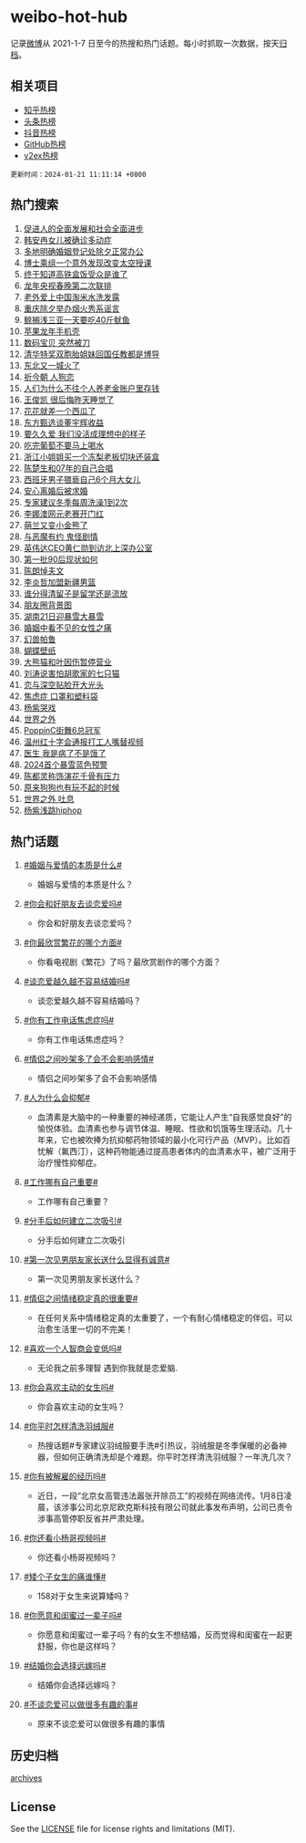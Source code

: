 # weibo-hot-hub

记录[微博](https://www.weibo.com)从 2021-1-7 日至今的热搜和热门话题。每小时抓取一次数据，按天[归档](archives)。

## 相关项目

- [知乎热榜](https://github.com/lonnyzhang423/zhihu-hot-hub)
- [头条热榜](https://github.com/lonnyzhang423/toutiao-hot-hub)
- [抖音热榜](https://github.com/lonnyzhang423/douyin-hot-hub)
- [GitHub热榜](https://github.com/lonnyzhang423/github-hot-hub)
- [v2ex热榜](https://github.com/lonnyzhang423/v2ex-hot-hub)


`更新时间：2024-01-21 11:11:14 +0800`

## 热门搜索

1. [促进人的全面发展和社会全面进步](https://m.weibo.cn/search?containerid=100103type%3D1%26t%3D10%26q%3D%23%E4%BF%83%E8%BF%9B%E4%BA%BA%E7%9A%84%E5%85%A8%E9%9D%A2%E5%8F%91%E5%B1%95%E5%92%8C%E7%A4%BE%E4%BC%9A%E5%85%A8%E9%9D%A2%E8%BF%9B%E6%AD%A5%23&stream_entry_id=51&isnewpage=1&extparam=seat%3D1%26pos%3D0%26dgr%3D0%26stream_entry_id%3D51%26q%3D%2523%25E4%25BF%2583%25E8%25BF%259B%25E4%25BA%25BA%25E7%259A%2584%25E5%2585%25A8%25E9%259D%25A2%25E5%258F%2591%25E5%25B1%2595%25E5%2592%258C%25E7%25A4%25BE%25E4%25BC%259A%25E5%2585%25A8%25E9%259D%25A2%25E8%25BF%259B%25E6%25AD%25A5%2523%26filter_type%3Drealtimehot%26cate%3D10103%26c_type%3D51%26display_time%3D1705806673%26pre_seqid%3D170580667318102859007)
1. [韩安冉女儿被确诊多动症](https://m.weibo.cn/search?containerid=100103type%3D1%26t%3D10%26q%3D%23%E9%9F%A9%E5%AE%89%E5%86%89%E5%A5%B3%E5%84%BF%E8%A2%AB%E7%A1%AE%E8%AF%8A%E5%A4%9A%E5%8A%A8%E7%97%87%23&stream_entry_id=31&isnewpage=1&extparam=seat%3D1%26cate%3D5001%26realpos%3D1%26lcate%3D5001%26filter_type%3Drealtimehot%26band_rank%3D1%26q%3D%2523%25E9%259F%25A9%25E5%25AE%2589%25E5%2586%2589%25E5%25A5%25B3%25E5%2584%25BF%25E8%25A2%25AB%25E7%25A1%25AE%25E8%25AF%258A%25E5%25A4%259A%25E5%258A%25A8%25E7%2597%2587%2523%26flag%3D2%26dgr%3D0%26stream_entry_id%3D31%26c_type%3D31%26pos%3D0%26display_time%3D1705806673%26pre_seqid%3D170580667318102859007)
1. [多地明确婚姻登记处除夕正常办公](https://m.weibo.cn/search?containerid=100103type%3D1%26t%3D10%26q%3D%23%E5%A4%9A%E5%9C%B0%E6%98%8E%E7%A1%AE%E5%A9%9A%E5%A7%BB%E7%99%BB%E8%AE%B0%E5%A4%84%E9%99%A4%E5%A4%95%E6%AD%A3%E5%B8%B8%E5%8A%9E%E5%85%AC%23&stream_entry_id=31&isnewpage=1&extparam=seat%3D1%26cate%3D5001%26realpos%3D2%26lcate%3D5001%26filter_type%3Drealtimehot%26band_rank%3D2%26q%3D%2523%25E5%25A4%259A%25E5%259C%25B0%25E6%2598%258E%25E7%25A1%25AE%25E5%25A9%259A%25E5%25A7%25BB%25E7%2599%25BB%25E8%25AE%25B0%25E5%25A4%2584%25E9%2599%25A4%25E5%25A4%2595%25E6%25AD%25A3%25E5%25B8%25B8%25E5%258A%259E%25E5%2585%25AC%2523%26flag%3D2%26dgr%3D0%26stream_entry_id%3D31%26c_type%3D31%26pos%3D1%26display_time%3D1705806673%26pre_seqid%3D170580667318102859007)
1. [博士乘组一个意外发现改变太空授课](https://m.weibo.cn/search?containerid=100103type%3D1%26t%3D10%26q%3D%23%E5%8D%9A%E5%A3%AB%E4%B9%98%E7%BB%84%E4%B8%80%E4%B8%AA%E6%84%8F%E5%A4%96%E5%8F%91%E7%8E%B0%E6%94%B9%E5%8F%98%E5%A4%AA%E7%A9%BA%E6%8E%88%E8%AF%BE%23&stream_entry_id=31&isnewpage=1&extparam=seat%3D1%26cate%3D5001%26realpos%3D3%26lcate%3D5001%26filter_type%3Drealtimehot%26band_rank%3D3%26q%3D%2523%25E5%258D%259A%25E5%25A3%25AB%25E4%25B9%2598%25E7%25BB%2584%25E4%25B8%2580%25E4%25B8%25AA%25E6%2584%258F%25E5%25A4%2596%25E5%258F%2591%25E7%258E%25B0%25E6%2594%25B9%25E5%258F%2598%25E5%25A4%25AA%25E7%25A9%25BA%25E6%258E%2588%25E8%25AF%25BE%2523%26flag%3D32768%26dgr%3D0%26stream_entry_id%3D31%26c_type%3D31%26pos%3D2%26display_time%3D1705806673%26pre_seqid%3D170580667318102859007)
1. [终于知道高铁盒饭受众是谁了](https://m.weibo.cn/search?containerid=100103type%3D1%26t%3D10%26q%3D%23%E7%BB%88%E4%BA%8E%E7%9F%A5%E9%81%93%E9%AB%98%E9%93%81%E7%9B%92%E9%A5%AD%E5%8F%97%E4%BC%97%E6%98%AF%E8%B0%81%E4%BA%86%23&stream_entry_id=31&isnewpage=1&extparam=seat%3D1%26cate%3D5001%26realpos%3D4%26lcate%3D5001%26filter_type%3Drealtimehot%26band_rank%3D4%26q%3D%2523%25E7%25BB%2588%25E4%25BA%258E%25E7%259F%25A5%25E9%2581%2593%25E9%25AB%2598%25E9%2593%2581%25E7%259B%2592%25E9%25A5%25AD%25E5%258F%2597%25E4%25BC%2597%25E6%2598%25AF%25E8%25B0%2581%25E4%25BA%2586%2523%26flag%3D2%26dgr%3D0%26stream_entry_id%3D31%26c_type%3D31%26pos%3D3%26display_time%3D1705806673%26pre_seqid%3D170580667318102859007)
1. [龙年央视春晚第二次联排](https://m.weibo.cn/search?containerid=100103type%3D1%26t%3D10%26q%3D%E9%BE%99%E5%B9%B4%E5%A4%AE%E8%A7%86%E6%98%A5%E6%99%9A%E7%AC%AC%E4%BA%8C%E6%AC%A1%E8%81%94%E6%8E%92&stream_entry_id=31&isnewpage=1&extparam=seat%3D1%26cate%3D5001%26realpos%3D5%26lcate%3D5001%26filter_type%3Drealtimehot%26band_rank%3D5%26q%3D%25E9%25BE%2599%25E5%25B9%25B4%25E5%25A4%25AE%25E8%25A7%2586%25E6%2598%25A5%25E6%2599%259A%25E7%25AC%25AC%25E4%25BA%258C%25E6%25AC%25A1%25E8%2581%2594%25E6%258E%2592%26flag%3D1%26dgr%3D0%26stream_entry_id%3D31%26c_type%3D31%26pos%3D4%26display_time%3D1705806673%26pre_seqid%3D170580667318102859007)
1. [老外爱上中国淘米水洗发露](https://m.weibo.cn/search?containerid=100103type%3D1%26t%3D10%26q%3D%23%E8%80%81%E5%A4%96%E7%88%B1%E4%B8%8A%E4%B8%AD%E5%9B%BD%E6%B7%98%E7%B1%B3%E6%B0%B4%E6%B4%97%E5%8F%91%E9%9C%B2%23&stream_entry_id=31&isnewpage=1&extparam=seat%3D1%26cate%3D5001%26realpos%3D6%26lcate%3D5001%26filter_type%3Drealtimehot%26band_rank%3D6%26q%3D%2523%25E8%2580%2581%25E5%25A4%2596%25E7%2588%25B1%25E4%25B8%258A%25E4%25B8%25AD%25E5%259B%25BD%25E6%25B7%2598%25E7%25B1%25B3%25E6%25B0%25B4%25E6%25B4%2597%25E5%258F%2591%25E9%259C%25B2%2523%26flag%3D1%26dgr%3D0%26stream_entry_id%3D31%26c_type%3D31%26pos%3D5%26display_time%3D1705806673%26pre_seqid%3D170580667318102859007)
1. [重庆除夕举办烟火秀系谣言](https://m.weibo.cn/search?containerid=100103type%3D1%26t%3D10%26q%3D%23%E9%87%8D%E5%BA%86%E9%99%A4%E5%A4%95%E4%B8%BE%E5%8A%9E%E7%83%9F%E7%81%AB%E7%A7%80%E7%B3%BB%E8%B0%A3%E8%A8%80%23&stream_entry_id=31&isnewpage=1&extparam=seat%3D1%26cate%3D5001%26band_rank%3D7%26lcate%3D5001%26filter_type%3Drealtimehot%26is_ad_pos%3D1%26adid%3D219554%26q%3D%2523%25E9%2587%258D%25E5%25BA%2586%25E9%2599%25A4%25E5%25A4%2595%25E4%25B8%25BE%25E5%258A%259E%25E7%2583%259F%25E7%2581%25AB%25E7%25A7%2580%25E7%25B3%25BB%25E8%25B0%25A3%25E8%25A8%2580%2523%26dgr%3D0%26stream_entry_id%3D31%26c_type%3D31%26pos%3D6%26display_time%3D1705806673%26pre_seqid%3D170580667318102859007)
1. [鲸搁浅三亚一天要吃40斤鱿鱼](https://m.weibo.cn/search?containerid=100103type%3D1%26t%3D10%26q%3D%23%E9%B2%B8%E6%90%81%E6%B5%85%E4%B8%89%E4%BA%9A%E4%B8%80%E5%A4%A9%E8%A6%81%E5%90%8340%E6%96%A4%E9%B1%BF%E9%B1%BC%23&stream_entry_id=31&isnewpage=1&extparam=seat%3D1%26cate%3D5001%26realpos%3D7%26lcate%3D5001%26filter_type%3Drealtimehot%26band_rank%3D7%26q%3D%2523%25E9%25B2%25B8%25E6%2590%2581%25E6%25B5%2585%25E4%25B8%2589%25E4%25BA%259A%25E4%25B8%2580%25E5%25A4%25A9%25E8%25A6%2581%25E5%2590%258340%25E6%2596%25A4%25E9%25B1%25BF%25E9%25B1%25BC%2523%26flag%3D32768%26dgr%3D0%26stream_entry_id%3D31%26c_type%3D31%26pos%3D7%26display_time%3D1705806673%26pre_seqid%3D170580667318102859007)
1. [苹果龙年手机壳](https://m.weibo.cn/search?containerid=100103type%3D1%26t%3D10%26q%3D%23%E8%8B%B9%E6%9E%9C%E9%BE%99%E5%B9%B4%E6%89%8B%E6%9C%BA%E5%A3%B3%23&stream_entry_id=31&isnewpage=1&extparam=seat%3D1%26cate%3D5001%26realpos%3D8%26lcate%3D5001%26filter_type%3Drealtimehot%26band_rank%3D8%26q%3D%2523%25E8%258B%25B9%25E6%259E%259C%25E9%25BE%2599%25E5%25B9%25B4%25E6%2589%258B%25E6%259C%25BA%25E5%25A3%25B3%2523%26flag%3D0%26dgr%3D0%26stream_entry_id%3D31%26c_type%3D31%26pos%3D8%26display_time%3D1705806673%26pre_seqid%3D170580667318102859007)
1. [数码宝贝 突然被刀](https://m.weibo.cn/search?containerid=100103type%3D1%26t%3D10%26q%3D%E6%95%B0%E7%A0%81%E5%AE%9D%E8%B4%9D+%E7%AA%81%E7%84%B6%E8%A2%AB%E5%88%80&stream_entry_id=31&isnewpage=1&extparam=seat%3D1%26cate%3D5001%26realpos%3D9%26lcate%3D5001%26filter_type%3Drealtimehot%26band_rank%3D9%26q%3D%25E6%2595%25B0%25E7%25A0%2581%25E5%25AE%259D%25E8%25B4%259D%2520%25E7%25AA%2581%25E7%2584%25B6%25E8%25A2%25AB%25E5%2588%2580%26flag%3D1%26dgr%3D0%26stream_entry_id%3D31%26c_type%3D31%26pos%3D9%26display_time%3D1705806673%26pre_seqid%3D170580667318102859007)
1. [清华特奖双胞胎姐妹回国任教都是博导](https://m.weibo.cn/search?containerid=100103type%3D1%26t%3D10%26q%3D%23%E6%B8%85%E5%8D%8E%E7%89%B9%E5%A5%96%E5%8F%8C%E8%83%9E%E8%83%8E%E5%A7%90%E5%A6%B9%E5%9B%9E%E5%9B%BD%E4%BB%BB%E6%95%99%E9%83%BD%E6%98%AF%E5%8D%9A%E5%AF%BC%23&stream_entry_id=31&isnewpage=1&extparam=seat%3D1%26cate%3D5001%26realpos%3D10%26lcate%3D5001%26filter_type%3Drealtimehot%26band_rank%3D10%26q%3D%2523%25E6%25B8%2585%25E5%258D%258E%25E7%2589%25B9%25E5%25A5%2596%25E5%258F%258C%25E8%2583%259E%25E8%2583%258E%25E5%25A7%2590%25E5%25A6%25B9%25E5%259B%259E%25E5%259B%25BD%25E4%25BB%25BB%25E6%2595%2599%25E9%2583%25BD%25E6%2598%25AF%25E5%258D%259A%25E5%25AF%25BC%2523%26flag%3D0%26dgr%3D0%26stream_entry_id%3D31%26c_type%3D31%26pos%3D10%26display_time%3D1705806673%26pre_seqid%3D170580667318102859007)
1. [东北又一城火了](https://m.weibo.cn/search?containerid=100103type%3D1%26t%3D10%26q%3D%23%E4%B8%9C%E5%8C%97%E5%8F%88%E4%B8%80%E5%9F%8E%E7%81%AB%E4%BA%86%23&stream_entry_id=31&isnewpage=1&extparam=seat%3D1%26cate%3D5001%26realpos%3D11%26lcate%3D5001%26filter_type%3Drealtimehot%26band_rank%3D11%26q%3D%2523%25E4%25B8%259C%25E5%258C%2597%25E5%258F%2588%25E4%25B8%2580%25E5%259F%258E%25E7%2581%25AB%25E4%25BA%2586%2523%26flag%3D0%26dgr%3D0%26stream_entry_id%3D31%26c_type%3D31%26pos%3D11%26display_time%3D1705806673%26pre_seqid%3D170580667318102859007)
1. [祈今朝 人狗恋](https://m.weibo.cn/search?containerid=100103type%3D1%26t%3D10%26q%3D%E7%A5%88%E4%BB%8A%E6%9C%9D+%E4%BA%BA%E7%8B%97%E6%81%8B&stream_entry_id=31&isnewpage=1&extparam=seat%3D1%26cate%3D5001%26realpos%3D12%26lcate%3D5001%26filter_type%3Drealtimehot%26band_rank%3D12%26q%3D%25E7%25A5%2588%25E4%25BB%258A%25E6%259C%259D%2520%25E4%25BA%25BA%25E7%258B%2597%25E6%2581%258B%26flag%3D0%26dgr%3D0%26stream_entry_id%3D31%26c_type%3D31%26pos%3D12%26display_time%3D1705806673%26pre_seqid%3D170580667318102859007)
1. [人们为什么不往个人养老金账户里存钱](https://m.weibo.cn/search?containerid=100103type%3D1%26t%3D10%26q%3D%23%E4%BA%BA%E4%BB%AC%E4%B8%BA%E4%BB%80%E4%B9%88%E4%B8%8D%E5%BE%80%E4%B8%AA%E4%BA%BA%E5%85%BB%E8%80%81%E9%87%91%E8%B4%A6%E6%88%B7%E9%87%8C%E5%AD%98%E9%92%B1%23&stream_entry_id=31&isnewpage=1&extparam=seat%3D1%26cate%3D5001%26realpos%3D13%26lcate%3D5001%26filter_type%3Drealtimehot%26band_rank%3D13%26q%3D%2523%25E4%25BA%25BA%25E4%25BB%25AC%25E4%25B8%25BA%25E4%25BB%2580%25E4%25B9%2588%25E4%25B8%258D%25E5%25BE%2580%25E4%25B8%25AA%25E4%25BA%25BA%25E5%2585%25BB%25E8%2580%2581%25E9%2587%2591%25E8%25B4%25A6%25E6%2588%25B7%25E9%2587%258C%25E5%25AD%2598%25E9%2592%25B1%2523%26flag%3D1%26dgr%3D0%26stream_entry_id%3D31%26c_type%3D31%26pos%3D13%26display_time%3D1705806673%26pre_seqid%3D170580667318102859007)
1. [王俊凯 很后悔昨天睡觉了](https://m.weibo.cn/search?containerid=100103type%3D1%26t%3D10%26q%3D%E7%8E%8B%E4%BF%8A%E5%87%AF+%E5%BE%88%E5%90%8E%E6%82%94%E6%98%A8%E5%A4%A9%E7%9D%A1%E8%A7%89%E4%BA%86&stream_entry_id=31&isnewpage=1&extparam=seat%3D1%26cate%3D5001%26realpos%3D14%26lcate%3D5001%26filter_type%3Drealtimehot%26band_rank%3D14%26q%3D%25E7%258E%258B%25E4%25BF%258A%25E5%2587%25AF%2520%25E5%25BE%2588%25E5%2590%258E%25E6%2582%2594%25E6%2598%25A8%25E5%25A4%25A9%25E7%259D%25A1%25E8%25A7%2589%25E4%25BA%2586%26flag%3D2%26dgr%3D0%26stream_entry_id%3D31%26c_type%3D31%26pos%3D14%26display_time%3D1705806673%26pre_seqid%3D170580667318102859007)
1. [花花就差一个西瓜了](https://m.weibo.cn/search?containerid=100103type%3D1%26t%3D10%26q%3D%23%E8%8A%B1%E8%8A%B1%E5%B0%B1%E5%B7%AE%E4%B8%80%E4%B8%AA%E8%A5%BF%E7%93%9C%E4%BA%86%23&stream_entry_id=31&isnewpage=1&extparam=seat%3D1%26cate%3D5001%26realpos%3D15%26lcate%3D5001%26filter_type%3Drealtimehot%26band_rank%3D15%26q%3D%2523%25E8%258A%25B1%25E8%258A%25B1%25E5%25B0%25B1%25E5%25B7%25AE%25E4%25B8%2580%25E4%25B8%25AA%25E8%25A5%25BF%25E7%2593%259C%25E4%25BA%2586%2523%26flag%3D32768%26dgr%3D0%26stream_entry_id%3D31%26c_type%3D31%26pos%3D15%26display_time%3D1705806673%26pre_seqid%3D170580667318102859007)
1. [东方甄选谈董宇辉收益](https://m.weibo.cn/search?containerid=100103type%3D1%26t%3D10%26q%3D%23%E4%B8%9C%E6%96%B9%E7%94%84%E9%80%89%E8%B0%88%E8%91%A3%E5%AE%87%E8%BE%89%E6%94%B6%E7%9B%8A%23&stream_entry_id=31&isnewpage=1&extparam=seat%3D1%26cate%3D5001%26realpos%3D16%26lcate%3D5001%26filter_type%3Drealtimehot%26band_rank%3D16%26q%3D%2523%25E4%25B8%259C%25E6%2596%25B9%25E7%2594%2584%25E9%2580%2589%25E8%25B0%2588%25E8%2591%25A3%25E5%25AE%2587%25E8%25BE%2589%25E6%2594%25B6%25E7%259B%258A%2523%26flag%3D1%26dgr%3D0%26stream_entry_id%3D31%26c_type%3D31%26pos%3D16%26display_time%3D1705806673%26pre_seqid%3D170580667318102859007)
1. [要久久爱 我们没活成理想中的样子](https://m.weibo.cn/search?containerid=100103type%3D1%26t%3D10%26q%3D%E8%A6%81%E4%B9%85%E4%B9%85%E7%88%B1+%E6%88%91%E4%BB%AC%E6%B2%A1%E6%B4%BB%E6%88%90%E7%90%86%E6%83%B3%E4%B8%AD%E7%9A%84%E6%A0%B7%E5%AD%90&stream_entry_id=31&isnewpage=1&extparam=seat%3D1%26cate%3D5001%26realpos%3D17%26lcate%3D5001%26filter_type%3Drealtimehot%26band_rank%3D17%26q%3D%25E8%25A6%2581%25E4%25B9%2585%25E4%25B9%2585%25E7%2588%25B1%2520%25E6%2588%2591%25E4%25BB%25AC%25E6%25B2%25A1%25E6%25B4%25BB%25E6%2588%2590%25E7%2590%2586%25E6%2583%25B3%25E4%25B8%25AD%25E7%259A%2584%25E6%25A0%25B7%25E5%25AD%2590%26flag%3D1%26dgr%3D0%26stream_entry_id%3D31%26c_type%3D31%26pos%3D17%26display_time%3D1705806673%26pre_seqid%3D170580667318102859007)
1. [吃完葡萄不要马上喝水](https://m.weibo.cn/search?containerid=100103type%3D1%26t%3D10%26q%3D%E5%90%83%E5%AE%8C%E8%91%A1%E8%90%84%E4%B8%8D%E8%A6%81%E9%A9%AC%E4%B8%8A%E5%96%9D%E6%B0%B4&stream_entry_id=31&isnewpage=1&extparam=seat%3D1%26cate%3D5001%26realpos%3D18%26lcate%3D5001%26filter_type%3Drealtimehot%26band_rank%3D18%26q%3D%25E5%2590%2583%25E5%25AE%258C%25E8%2591%25A1%25E8%2590%2584%25E4%25B8%258D%25E8%25A6%2581%25E9%25A9%25AC%25E4%25B8%258A%25E5%2596%259D%25E6%25B0%25B4%26flag%3D0%26dgr%3D0%26stream_entry_id%3D31%26c_type%3D31%26pos%3D18%26display_time%3D1705806673%26pre_seqid%3D170580667318102859007)
1. [浙江小姐姐买一个冻梨老板切块还装盒](https://m.weibo.cn/search?containerid=100103type%3D1%26t%3D10%26q%3D%23%E6%B5%99%E6%B1%9F%E5%B0%8F%E5%A7%90%E5%A7%90%E4%B9%B0%E4%B8%80%E4%B8%AA%E5%86%BB%E6%A2%A8%E8%80%81%E6%9D%BF%E5%88%87%E5%9D%97%E8%BF%98%E8%A3%85%E7%9B%92%23&stream_entry_id=31&isnewpage=1&extparam=seat%3D1%26cate%3D5001%26realpos%3D19%26lcate%3D5001%26filter_type%3Drealtimehot%26band_rank%3D19%26q%3D%2523%25E6%25B5%2599%25E6%25B1%259F%25E5%25B0%258F%25E5%25A7%2590%25E5%25A7%2590%25E4%25B9%25B0%25E4%25B8%2580%25E4%25B8%25AA%25E5%2586%25BB%25E6%25A2%25A8%25E8%2580%2581%25E6%259D%25BF%25E5%2588%2587%25E5%259D%2597%25E8%25BF%2598%25E8%25A3%2585%25E7%259B%2592%2523%26flag%3D32768%26dgr%3D0%26stream_entry_id%3D31%26c_type%3D31%26pos%3D19%26display_time%3D1705806673%26pre_seqid%3D170580667318102859007)
1. [陈楚生和07年的自己合唱](https://m.weibo.cn/search?containerid=100103type%3D1%26t%3D10%26q%3D%23%E9%99%88%E6%A5%9A%E7%94%9F%E5%92%8C07%E5%B9%B4%E7%9A%84%E8%87%AA%E5%B7%B1%E5%90%88%E5%94%B1%23&stream_entry_id=31&isnewpage=1&extparam=seat%3D1%26cate%3D5001%26realpos%3D20%26lcate%3D5001%26filter_type%3Drealtimehot%26band_rank%3D20%26q%3D%2523%25E9%2599%2588%25E6%25A5%259A%25E7%2594%259F%25E5%2592%258C07%25E5%25B9%25B4%25E7%259A%2584%25E8%2587%25AA%25E5%25B7%25B1%25E5%2590%2588%25E5%2594%25B1%2523%26flag%3D1%26dgr%3D0%26stream_entry_id%3D31%26c_type%3D31%26pos%3D20%26display_time%3D1705806673%26pre_seqid%3D170580667318102859007)
1. [西班牙男子猥亵自己6个月大女儿](https://m.weibo.cn/search?containerid=100103type%3D1%26t%3D10%26q%3D%23%E8%A5%BF%E7%8F%AD%E7%89%99%E7%94%B7%E5%AD%90%E7%8C%A5%E4%BA%B5%E8%87%AA%E5%B7%B16%E4%B8%AA%E6%9C%88%E5%A4%A7%E5%A5%B3%E5%84%BF%23&stream_entry_id=31&isnewpage=1&extparam=seat%3D1%26cate%3D5001%26realpos%3D21%26lcate%3D5001%26filter_type%3Drealtimehot%26band_rank%3D21%26q%3D%2523%25E8%25A5%25BF%25E7%258F%25AD%25E7%2589%2599%25E7%2594%25B7%25E5%25AD%2590%25E7%258C%25A5%25E4%25BA%25B5%25E8%2587%25AA%25E5%25B7%25B16%25E4%25B8%25AA%25E6%259C%2588%25E5%25A4%25A7%25E5%25A5%25B3%25E5%2584%25BF%2523%26flag%3D1%26dgr%3D0%26stream_entry_id%3D31%26c_type%3D31%26pos%3D21%26display_time%3D1705806673%26pre_seqid%3D170580667318102859007)
1. [安心离婚后被求婚](https://m.weibo.cn/search?containerid=100103type%3D1%26t%3D10%26q%3D%23%E5%AE%89%E5%BF%83%E7%A6%BB%E5%A9%9A%E5%90%8E%E8%A2%AB%E6%B1%82%E5%A9%9A%23&stream_entry_id=31&isnewpage=1&extparam=seat%3D1%26cate%3D5001%26realpos%3D22%26lcate%3D5001%26filter_type%3Drealtimehot%26band_rank%3D22%26q%3D%2523%25E5%25AE%2589%25E5%25BF%2583%25E7%25A6%25BB%25E5%25A9%259A%25E5%2590%258E%25E8%25A2%25AB%25E6%25B1%2582%25E5%25A9%259A%2523%26flag%3D1%26dgr%3D0%26stream_entry_id%3D31%26c_type%3D31%26pos%3D22%26display_time%3D1705806673%26pre_seqid%3D170580667318102859007)
1. [专家建议冬季每周洗澡1到2次](https://m.weibo.cn/search?containerid=100103type%3D1%26t%3D10%26q%3D%23%E4%B8%93%E5%AE%B6%E5%BB%BA%E8%AE%AE%E5%86%AC%E5%AD%A3%E6%AF%8F%E5%91%A8%E6%B4%97%E6%BE%A11%E5%88%B02%E6%AC%A1%23&stream_entry_id=31&isnewpage=1&extparam=seat%3D1%26cate%3D5001%26realpos%3D23%26lcate%3D5001%26filter_type%3Drealtimehot%26band_rank%3D23%26q%3D%2523%25E4%25B8%2593%25E5%25AE%25B6%25E5%25BB%25BA%25E8%25AE%25AE%25E5%2586%25AC%25E5%25AD%25A3%25E6%25AF%258F%25E5%2591%25A8%25E6%25B4%2597%25E6%25BE%25A11%25E5%2588%25B02%25E6%25AC%25A1%2523%26flag%3D0%26dgr%3D0%26stream_entry_id%3D31%26c_type%3D31%26pos%3D23%26display_time%3D1705806673%26pre_seqid%3D170580667318102859007)
1. [李娜澳网元老赛开门红](https://m.weibo.cn/search?containerid=100103type%3D1%26t%3D10%26q%3D%23%E6%9D%8E%E5%A8%9C%E6%BE%B3%E7%BD%91%E5%85%83%E8%80%81%E8%B5%9B%E5%BC%80%E9%97%A8%E7%BA%A2%23&stream_entry_id=31&isnewpage=1&extparam=seat%3D1%26cate%3D5001%26realpos%3D24%26lcate%3D5001%26filter_type%3Drealtimehot%26band_rank%3D24%26q%3D%2523%25E6%259D%258E%25E5%25A8%259C%25E6%25BE%25B3%25E7%25BD%2591%25E5%2585%2583%25E8%2580%2581%25E8%25B5%259B%25E5%25BC%2580%25E9%2597%25A8%25E7%25BA%25A2%2523%26flag%3D1%26dgr%3D0%26stream_entry_id%3D31%26c_type%3D31%26pos%3D24%26display_time%3D1705806673%26pre_seqid%3D170580667318102859007)
1. [萌兰又变小金熊了](https://m.weibo.cn/search?containerid=100103type%3D1%26t%3D10%26q%3D%23%E8%90%8C%E5%85%B0%E5%8F%88%E5%8F%98%E5%B0%8F%E9%87%91%E7%86%8A%E4%BA%86%23&stream_entry_id=31&isnewpage=1&extparam=seat%3D1%26cate%3D5001%26realpos%3D25%26lcate%3D5001%26filter_type%3Drealtimehot%26band_rank%3D25%26q%3D%2523%25E8%2590%258C%25E5%2585%25B0%25E5%258F%2588%25E5%258F%2598%25E5%25B0%258F%25E9%2587%2591%25E7%2586%258A%25E4%25BA%2586%2523%26flag%3D32768%26dgr%3D0%26stream_entry_id%3D31%26c_type%3D31%26pos%3D25%26display_time%3D1705806673%26pre_seqid%3D170580667318102859007)
1. [与恶魔有约 鬼怪剧情](https://m.weibo.cn/search?containerid=100103type%3D1%26t%3D10%26q%3D%E4%B8%8E%E6%81%B6%E9%AD%94%E6%9C%89%E7%BA%A6+%E9%AC%BC%E6%80%AA%E5%89%A7%E6%83%85&stream_entry_id=31&isnewpage=1&extparam=seat%3D1%26cate%3D5001%26realpos%3D26%26lcate%3D5001%26filter_type%3Drealtimehot%26band_rank%3D26%26q%3D%25E4%25B8%258E%25E6%2581%25B6%25E9%25AD%2594%25E6%259C%2589%25E7%25BA%25A6%2520%25E9%25AC%25BC%25E6%2580%25AA%25E5%2589%25A7%25E6%2583%2585%26flag%3D0%26dgr%3D0%26stream_entry_id%3D31%26c_type%3D31%26pos%3D26%26display_time%3D1705806673%26pre_seqid%3D170580667318102859007)
1. [英伟达CEO黄仁勋到访北上深办公室](https://m.weibo.cn/search?containerid=100103type%3D1%26t%3D10%26q%3D%23%E8%8B%B1%E4%BC%9F%E8%BE%BECEO%E9%BB%84%E4%BB%81%E5%8B%8B%E5%88%B0%E8%AE%BF%E5%8C%97%E4%B8%8A%E6%B7%B1%E5%8A%9E%E5%85%AC%E5%AE%A4%23&stream_entry_id=31&isnewpage=1&extparam=seat%3D1%26cate%3D5001%26realpos%3D27%26lcate%3D5001%26filter_type%3Drealtimehot%26band_rank%3D27%26q%3D%2523%25E8%258B%25B1%25E4%25BC%259F%25E8%25BE%25BECEO%25E9%25BB%2584%25E4%25BB%2581%25E5%258B%258B%25E5%2588%25B0%25E8%25AE%25BF%25E5%258C%2597%25E4%25B8%258A%25E6%25B7%25B1%25E5%258A%259E%25E5%2585%25AC%25E5%25AE%25A4%2523%26flag%3D1%26dgr%3D0%26stream_entry_id%3D31%26c_type%3D31%26pos%3D27%26display_time%3D1705806673%26pre_seqid%3D170580667318102859007)
1. [第一批90后现状如何](https://m.weibo.cn/search?containerid=100103type%3D1%26t%3D10%26q%3D%23%E7%AC%AC%E4%B8%80%E6%89%B990%E5%90%8E%E7%8E%B0%E7%8A%B6%E5%A6%82%E4%BD%95%23&stream_entry_id=31&isnewpage=1&extparam=seat%3D1%26cate%3D5001%26realpos%3D28%26lcate%3D5001%26filter_type%3Drealtimehot%26band_rank%3D28%26q%3D%2523%25E7%25AC%25AC%25E4%25B8%2580%25E6%2589%25B990%25E5%2590%258E%25E7%258E%25B0%25E7%258A%25B6%25E5%25A6%2582%25E4%25BD%2595%2523%26flag%3D1%26dgr%3D0%26stream_entry_id%3D31%26c_type%3D31%26pos%3D28%26display_time%3D1705806673%26pre_seqid%3D170580667318102859007)
1. [陈朗悼夫文](https://m.weibo.cn/search?containerid=100103type%3D1%26t%3D10%26q%3D%E9%99%88%E6%9C%97%E6%82%BC%E5%A4%AB%E6%96%87&stream_entry_id=31&isnewpage=1&extparam=seat%3D1%26cate%3D5001%26realpos%3D29%26lcate%3D5001%26filter_type%3Drealtimehot%26band_rank%3D29%26q%3D%25E9%2599%2588%25E6%259C%2597%25E6%2582%25BC%25E5%25A4%25AB%25E6%2596%2587%26flag%3D1%26dgr%3D0%26stream_entry_id%3D31%26c_type%3D31%26pos%3D29%26display_time%3D1705806673%26pre_seqid%3D170580667318102859007)
1. [李炎哲加盟新疆男篮](https://m.weibo.cn/search?containerid=100103type%3D1%26t%3D10%26q%3D%23%E6%9D%8E%E7%82%8E%E5%93%B2%E5%8A%A0%E7%9B%9F%E6%96%B0%E7%96%86%E7%94%B7%E7%AF%AE%23&stream_entry_id=31&isnewpage=1&extparam=seat%3D1%26cate%3D5001%26realpos%3D30%26lcate%3D5001%26filter_type%3Drealtimehot%26band_rank%3D30%26q%3D%2523%25E6%259D%258E%25E7%2582%258E%25E5%2593%25B2%25E5%258A%25A0%25E7%259B%259F%25E6%2596%25B0%25E7%2596%2586%25E7%2594%25B7%25E7%25AF%25AE%2523%26flag%3D1%26dgr%3D0%26stream_entry_id%3D31%26c_type%3D31%26pos%3D30%26display_time%3D1705806673%26pre_seqid%3D170580667318102859007)
1. [谁分得清留子是留学还是流放](https://m.weibo.cn/search?containerid=100103type%3D1%26t%3D10%26q%3D%E8%B0%81%E5%88%86%E5%BE%97%E6%B8%85%E7%95%99%E5%AD%90%E6%98%AF%E7%95%99%E5%AD%A6%E8%BF%98%E6%98%AF%E6%B5%81%E6%94%BE&stream_entry_id=31&isnewpage=1&extparam=seat%3D1%26cate%3D5001%26realpos%3D31%26lcate%3D5001%26filter_type%3Drealtimehot%26band_rank%3D31%26q%3D%25E8%25B0%2581%25E5%2588%2586%25E5%25BE%2597%25E6%25B8%2585%25E7%2595%2599%25E5%25AD%2590%25E6%2598%25AF%25E7%2595%2599%25E5%25AD%25A6%25E8%25BF%2598%25E6%2598%25AF%25E6%25B5%2581%25E6%2594%25BE%26flag%3D1%26dgr%3D0%26stream_entry_id%3D31%26c_type%3D31%26pos%3D31%26display_time%3D1705806673%26pre_seqid%3D170580667318102859007)
1. [朋友圈背景图](https://m.weibo.cn/search?containerid=100103type%3D1%26t%3D10%26q%3D%E6%9C%8B%E5%8F%8B%E5%9C%88%E8%83%8C%E6%99%AF%E5%9B%BE&stream_entry_id=31&isnewpage=1&extparam=seat%3D1%26cate%3D5001%26realpos%3D32%26lcate%3D5001%26filter_type%3Drealtimehot%26band_rank%3D32%26q%3D%25E6%259C%258B%25E5%258F%258B%25E5%259C%2588%25E8%2583%258C%25E6%2599%25AF%25E5%259B%25BE%26flag%3D1%26dgr%3D0%26stream_entry_id%3D31%26c_type%3D31%26pos%3D32%26display_time%3D1705806673%26pre_seqid%3D170580667318102859007)
1. [湖南21日迎暴雪大暴雪](https://m.weibo.cn/search?containerid=100103type%3D1%26t%3D10%26q%3D%23%E6%B9%96%E5%8D%9721%E6%97%A5%E8%BF%8E%E6%9A%B4%E9%9B%AA%E5%A4%A7%E6%9A%B4%E9%9B%AA%23&stream_entry_id=31&isnewpage=1&extparam=seat%3D1%26cate%3D5001%26realpos%3D33%26lcate%3D5001%26filter_type%3Drealtimehot%26band_rank%3D33%26q%3D%2523%25E6%25B9%2596%25E5%258D%259721%25E6%2597%25A5%25E8%25BF%258E%25E6%259A%25B4%25E9%259B%25AA%25E5%25A4%25A7%25E6%259A%25B4%25E9%259B%25AA%2523%26flag%3D1%26dgr%3D0%26stream_entry_id%3D31%26c_type%3D31%26pos%3D33%26display_time%3D1705806673%26pre_seqid%3D170580667318102859007)
1. [婚姻中看不见的女性之痛](https://m.weibo.cn/search?containerid=100103type%3D1%26t%3D10%26q%3D%23%E5%A9%9A%E5%A7%BB%E4%B8%AD%E7%9C%8B%E4%B8%8D%E8%A7%81%E7%9A%84%E5%A5%B3%E6%80%A7%E4%B9%8B%E7%97%9B%23&stream_entry_id=31&isnewpage=1&extparam=seat%3D1%26cate%3D5001%26realpos%3D34%26lcate%3D5001%26filter_type%3Drealtimehot%26band_rank%3D34%26q%3D%2523%25E5%25A9%259A%25E5%25A7%25BB%25E4%25B8%25AD%25E7%259C%258B%25E4%25B8%258D%25E8%25A7%2581%25E7%259A%2584%25E5%25A5%25B3%25E6%2580%25A7%25E4%25B9%258B%25E7%2597%259B%2523%26flag%3D1%26dgr%3D0%26stream_entry_id%3D31%26c_type%3D31%26pos%3D34%26display_time%3D1705806673%26pre_seqid%3D170580667318102859007)
1. [幻兽帕鲁](https://m.weibo.cn/search?containerid=100103type%3D1%26t%3D10%26q%3D%23%E5%B9%BB%E5%85%BD%E5%B8%95%E9%B2%81%23&stream_entry_id=31&isnewpage=1&extparam=seat%3D1%26cate%3D5001%26realpos%3D35%26lcate%3D5001%26filter_type%3Drealtimehot%26band_rank%3D35%26q%3D%2523%25E5%25B9%25BB%25E5%2585%25BD%25E5%25B8%2595%25E9%25B2%2581%2523%26flag%3D1%26dgr%3D0%26stream_entry_id%3D31%26c_type%3D31%26pos%3D35%26display_time%3D1705806673%26pre_seqid%3D170580667318102859007)
1. [蝴蝶壁纸](https://m.weibo.cn/search?containerid=100103type%3D1%26t%3D10%26q%3D%E8%9D%B4%E8%9D%B6%E5%A3%81%E7%BA%B8&stream_entry_id=31&isnewpage=1&extparam=seat%3D1%26cate%3D5001%26realpos%3D36%26lcate%3D5001%26filter_type%3Drealtimehot%26band_rank%3D36%26q%3D%25E8%259D%25B4%25E8%259D%25B6%25E5%25A3%2581%25E7%25BA%25B8%26flag%3D1%26dgr%3D0%26stream_entry_id%3D31%26c_type%3D31%26pos%3D36%26display_time%3D1705806673%26pre_seqid%3D170580667318102859007)
1. [大熊猫和叶因伤暂停营业](https://m.weibo.cn/search?containerid=100103type%3D1%26t%3D10%26q%3D%23%E5%A4%A7%E7%86%8A%E7%8C%AB%E5%92%8C%E5%8F%B6%E5%9B%A0%E4%BC%A4%E6%9A%82%E5%81%9C%E8%90%A5%E4%B8%9A%23&stream_entry_id=31&isnewpage=1&extparam=seat%3D1%26cate%3D5001%26realpos%3D37%26lcate%3D5001%26filter_type%3Drealtimehot%26band_rank%3D37%26q%3D%2523%25E5%25A4%25A7%25E7%2586%258A%25E7%258C%25AB%25E5%2592%258C%25E5%258F%25B6%25E5%259B%25A0%25E4%25BC%25A4%25E6%259A%2582%25E5%2581%259C%25E8%2590%25A5%25E4%25B8%259A%2523%26flag%3D0%26dgr%3D0%26stream_entry_id%3D31%26c_type%3D31%26pos%3D37%26display_time%3D1705806673%26pre_seqid%3D170580667318102859007)
1. [刘涛说害怕胡歌家的七只猫](https://m.weibo.cn/search?containerid=100103type%3D1%26t%3D10%26q%3D%23%E5%88%98%E6%B6%9B%E8%AF%B4%E5%AE%B3%E6%80%95%E8%83%A1%E6%AD%8C%E5%AE%B6%E7%9A%84%E4%B8%83%E5%8F%AA%E7%8C%AB%23&stream_entry_id=31&isnewpage=1&extparam=seat%3D1%26cate%3D5001%26realpos%3D38%26lcate%3D5001%26filter_type%3Drealtimehot%26band_rank%3D38%26q%3D%2523%25E5%2588%2598%25E6%25B6%259B%25E8%25AF%25B4%25E5%25AE%25B3%25E6%2580%2595%25E8%2583%25A1%25E6%25AD%258C%25E5%25AE%25B6%25E7%259A%2584%25E4%25B8%2583%25E5%258F%25AA%25E7%258C%25AB%2523%26flag%3D0%26dgr%3D0%26stream_entry_id%3D31%26c_type%3D31%26pos%3D38%26display_time%3D1705806673%26pre_seqid%3D170580667318102859007)
1. [恋与深空贴脸开大光头](https://m.weibo.cn/search?containerid=100103type%3D1%26t%3D10%26q%3D%E6%81%8B%E4%B8%8E%E6%B7%B1%E7%A9%BA%E8%B4%B4%E8%84%B8%E5%BC%80%E5%A4%A7%E5%85%89%E5%A4%B4&stream_entry_id=31&isnewpage=1&extparam=seat%3D1%26cate%3D5001%26realpos%3D39%26lcate%3D5001%26filter_type%3Drealtimehot%26band_rank%3D39%26q%3D%25E6%2581%258B%25E4%25B8%258E%25E6%25B7%25B1%25E7%25A9%25BA%25E8%25B4%25B4%25E8%2584%25B8%25E5%25BC%2580%25E5%25A4%25A7%25E5%2585%2589%25E5%25A4%25B4%26flag%3D1%26dgr%3D0%26stream_entry_id%3D31%26c_type%3D31%26pos%3D39%26display_time%3D1705806673%26pre_seqid%3D170580667318102859007)
1. [焦虑症 口罩和塑料袋](https://m.weibo.cn/search?containerid=100103type%3D1%26t%3D10%26q%3D%E7%84%A6%E8%99%91%E7%97%87+%E5%8F%A3%E7%BD%A9%E5%92%8C%E5%A1%91%E6%96%99%E8%A2%8B&stream_entry_id=31&isnewpage=1&extparam=seat%3D1%26cate%3D5001%26realpos%3D40%26lcate%3D5001%26filter_type%3Drealtimehot%26band_rank%3D40%26q%3D%25E7%2584%25A6%25E8%2599%2591%25E7%2597%2587%2520%25E5%258F%25A3%25E7%25BD%25A9%25E5%2592%258C%25E5%25A1%2591%25E6%2596%2599%25E8%25A2%258B%26flag%3D0%26dgr%3D0%26stream_entry_id%3D31%26c_type%3D31%26pos%3D40%26display_time%3D1705806673%26pre_seqid%3D170580667318102859007)
1. [杨紫哭戏](https://m.weibo.cn/search?containerid=100103type%3D1%26t%3D10%26q%3D%E6%9D%A8%E7%B4%AB%E5%93%AD%E6%88%8F&stream_entry_id=31&isnewpage=1&extparam=seat%3D1%26cate%3D5001%26realpos%3D41%26lcate%3D5001%26filter_type%3Drealtimehot%26band_rank%3D41%26q%3D%25E6%259D%25A8%25E7%25B4%25AB%25E5%2593%25AD%25E6%2588%258F%26flag%3D0%26dgr%3D0%26stream_entry_id%3D31%26c_type%3D31%26pos%3D41%26display_time%3D1705806673%26pre_seqid%3D170580667318102859007)
1. [世界之外](https://m.weibo.cn/search?containerid=100103type%3D1%26t%3D10%26q%3D%E4%B8%96%E7%95%8C%E4%B9%8B%E5%A4%96&stream_entry_id=31&isnewpage=1&extparam=seat%3D1%26cate%3D5001%26realpos%3D42%26lcate%3D5001%26filter_type%3Drealtimehot%26band_rank%3D42%26q%3D%25E4%25B8%2596%25E7%2595%258C%25E4%25B9%258B%25E5%25A4%2596%26flag%3D1%26dgr%3D0%26stream_entry_id%3D31%26c_type%3D31%26pos%3D42%26display_time%3D1705806673%26pre_seqid%3D170580667318102859007)
1. [PoppinC街舞6总冠军](https://m.weibo.cn/search?containerid=100103type%3D1%26t%3D10%26q%3D%23PoppinC%E8%A1%97%E8%88%9E6%E6%80%BB%E5%86%A0%E5%86%9B%23&stream_entry_id=31&isnewpage=1&extparam=seat%3D1%26cate%3D5001%26realpos%3D43%26lcate%3D5001%26filter_type%3Drealtimehot%26band_rank%3D43%26q%3D%2523PoppinC%25E8%25A1%2597%25E8%2588%259E6%25E6%2580%25BB%25E5%2586%25A0%25E5%2586%259B%2523%26flag%3D0%26dgr%3D0%26stream_entry_id%3D31%26c_type%3D31%26pos%3D43%26display_time%3D1705806673%26pre_seqid%3D170580667318102859007)
1. [温州红十字会通报打工人嘴替视频](https://m.weibo.cn/search?containerid=100103type%3D1%26t%3D10%26q%3D%23%E6%B8%A9%E5%B7%9E%E7%BA%A2%E5%8D%81%E5%AD%97%E4%BC%9A%E9%80%9A%E6%8A%A5%E6%89%93%E5%B7%A5%E4%BA%BA%E5%98%B4%E6%9B%BF%E8%A7%86%E9%A2%91%23&stream_entry_id=31&isnewpage=1&extparam=seat%3D1%26cate%3D5001%26realpos%3D44%26lcate%3D5001%26filter_type%3Drealtimehot%26band_rank%3D44%26q%3D%2523%25E6%25B8%25A9%25E5%25B7%259E%25E7%25BA%25A2%25E5%258D%2581%25E5%25AD%2597%25E4%25BC%259A%25E9%2580%259A%25E6%258A%25A5%25E6%2589%2593%25E5%25B7%25A5%25E4%25BA%25BA%25E5%2598%25B4%25E6%259B%25BF%25E8%25A7%2586%25E9%25A2%2591%2523%26flag%3D0%26dgr%3D0%26stream_entry_id%3D31%26c_type%3D31%26pos%3D44%26display_time%3D1705806673%26pre_seqid%3D170580667318102859007)
1. [医生 我是病了不是饿了](https://m.weibo.cn/search?containerid=100103type%3D1%26t%3D10%26q%3D%E5%8C%BB%E7%94%9F+%E6%88%91%E6%98%AF%E7%97%85%E4%BA%86%E4%B8%8D%E6%98%AF%E9%A5%BF%E4%BA%86&stream_entry_id=31&isnewpage=1&extparam=seat%3D1%26cate%3D5001%26realpos%3D45%26lcate%3D5001%26filter_type%3Drealtimehot%26band_rank%3D45%26q%3D%25E5%258C%25BB%25E7%2594%259F%2520%25E6%2588%2591%25E6%2598%25AF%25E7%2597%2585%25E4%25BA%2586%25E4%25B8%258D%25E6%2598%25AF%25E9%25A5%25BF%25E4%25BA%2586%26flag%3D0%26dgr%3D0%26stream_entry_id%3D31%26c_type%3D31%26pos%3D45%26display_time%3D1705806673%26pre_seqid%3D170580667318102859007)
1. [2024首个暴雪蓝色预警](https://m.weibo.cn/search?containerid=100103type%3D1%26t%3D10%26q%3D%232024%E9%A6%96%E4%B8%AA%E6%9A%B4%E9%9B%AA%E8%93%9D%E8%89%B2%E9%A2%84%E8%AD%A6%23&stream_entry_id=31&isnewpage=1&extparam=seat%3D1%26cate%3D5001%26realpos%3D46%26lcate%3D5001%26filter_type%3Drealtimehot%26band_rank%3D46%26q%3D%25232024%25E9%25A6%2596%25E4%25B8%25AA%25E6%259A%25B4%25E9%259B%25AA%25E8%2593%259D%25E8%2589%25B2%25E9%25A2%2584%25E8%25AD%25A6%2523%26flag%3D0%26dgr%3D0%26stream_entry_id%3D31%26c_type%3D31%26pos%3D46%26display_time%3D1705806673%26pre_seqid%3D170580667318102859007)
1. [陈都灵称饰演花千骨有压力](https://m.weibo.cn/search?containerid=100103type%3D1%26t%3D10%26q%3D%23%E9%99%88%E9%83%BD%E7%81%B5%E7%A7%B0%E9%A5%B0%E6%BC%94%E8%8A%B1%E5%8D%83%E9%AA%A8%E6%9C%89%E5%8E%8B%E5%8A%9B%23&stream_entry_id=31&isnewpage=1&extparam=seat%3D1%26cate%3D5001%26realpos%3D47%26lcate%3D5001%26filter_type%3Drealtimehot%26band_rank%3D47%26q%3D%2523%25E9%2599%2588%25E9%2583%25BD%25E7%2581%25B5%25E7%25A7%25B0%25E9%25A5%25B0%25E6%25BC%2594%25E8%258A%25B1%25E5%258D%2583%25E9%25AA%25A8%25E6%259C%2589%25E5%258E%258B%25E5%258A%259B%2523%26flag%3D0%26dgr%3D0%26stream_entry_id%3D31%26c_type%3D31%26pos%3D47%26display_time%3D1705806673%26pre_seqid%3D170580667318102859007)
1. [原来狗狗也有玩不起的时候](https://m.weibo.cn/search?containerid=100103type%3D1%26t%3D10%26q%3D%23%E5%8E%9F%E6%9D%A5%E7%8B%97%E7%8B%97%E4%B9%9F%E6%9C%89%E7%8E%A9%E4%B8%8D%E8%B5%B7%E7%9A%84%E6%97%B6%E5%80%99%23&stream_entry_id=31&isnewpage=1&extparam=seat%3D1%26cate%3D5001%26realpos%3D48%26lcate%3D5001%26filter_type%3Drealtimehot%26band_rank%3D48%26q%3D%2523%25E5%258E%259F%25E6%259D%25A5%25E7%258B%2597%25E7%258B%2597%25E4%25B9%259F%25E6%259C%2589%25E7%258E%25A9%25E4%25B8%258D%25E8%25B5%25B7%25E7%259A%2584%25E6%2597%25B6%25E5%2580%2599%2523%26flag%3D1%26dgr%3D0%26stream_entry_id%3D31%26c_type%3D31%26pos%3D48%26display_time%3D1705806673%26pre_seqid%3D170580667318102859007)
1. [世界之外 吐息](https://m.weibo.cn/search?containerid=100103type%3D1%26t%3D10%26q%3D%E4%B8%96%E7%95%8C%E4%B9%8B%E5%A4%96+%E5%90%90%E6%81%AF&stream_entry_id=31&isnewpage=1&extparam=seat%3D1%26cate%3D5001%26realpos%3D49%26lcate%3D5001%26filter_type%3Drealtimehot%26band_rank%3D49%26q%3D%25E4%25B8%2596%25E7%2595%258C%25E4%25B9%258B%25E5%25A4%2596%2520%25E5%2590%2590%25E6%2581%25AF%26flag%3D1%26dgr%3D0%26stream_entry_id%3D31%26c_type%3D31%26pos%3D49%26display_time%3D1705806673%26pre_seqid%3D170580667318102859007)
1. [杨紫浅跳hiphop](https://m.weibo.cn/search?containerid=100103type%3D1%26t%3D10%26q%3D%23%E6%9D%A8%E7%B4%AB%E6%B5%85%E8%B7%B3hiphop%23&stream_entry_id=31&isnewpage=1&extparam=seat%3D1%26cate%3D5001%26realpos%3D50%26lcate%3D5001%26filter_type%3Drealtimehot%26band_rank%3D50%26q%3D%2523%25E6%259D%25A8%25E7%25B4%25AB%25E6%25B5%2585%25E8%25B7%25B3hiphop%2523%26flag%3D1%26dgr%3D0%26stream_entry_id%3D31%26c_type%3D31%26pos%3D50%26display_time%3D1705806673%26pre_seqid%3D170580667318102859007)

## 热门话题

1. [#婚姻与爱情的本质是什么#](https://m.weibo.cn/search?containerid=231522type%3D1%26t%3D10%26q%3D%23%E5%A9%9A%E5%A7%BB%E4%B8%8E%E7%88%B1%E6%83%85%E7%9A%84%E6%9C%AC%E8%B4%A8%E6%98%AF%E4%BB%80%E4%B9%88%23&stream_entry_id=128&isnewpage=1&extparam=seat%3D1%26pos%3D1-0-0%26unitid%3D1704881162756%26c_type%3D128%26lcate%3D5004%26cate%3D5004%26dgr%3D0%26display_time%3D1705806674%26pre_seqid%3D170580667406391142708)
    - 婚姻与爱情的本质是什么？

1. [#你会和好朋友去谈恋爱吗#](https://m.weibo.cn/search?containerid=231522type%3D1%26t%3D10%26q%3D%23%E4%BD%A0%E4%BC%9A%E5%92%8C%E5%A5%BD%E6%9C%8B%E5%8F%8B%E5%8E%BB%E8%B0%88%E6%81%8B%E7%88%B1%E5%90%97%23&stream_entry_id=128&isnewpage=1&extparam=seat%3D1%26pos%3D1-0-1%26unitid%3D1704849959446%26c_type%3D128%26lcate%3D5004%26cate%3D5004%26dgr%3D0%26display_time%3D1705806674%26pre_seqid%3D170580667406391142708)
    - 你会和好朋友去谈恋爱吗？

1. [#你最欣赏繁花的哪个方面#](https://m.weibo.cn/search?containerid=231522type%3D1%26t%3D10%26q%3D%23%E4%BD%A0%E6%9C%80%E6%AC%A3%E8%B5%8F%E7%B9%81%E8%8A%B1%E7%9A%84%E5%93%AA%E4%B8%AA%E6%96%B9%E9%9D%A2%23&stream_entry_id=128&isnewpage=1&extparam=seat%3D1%26pos%3D1-0-2%26unitid%3D1704872158127%26c_type%3D128%26lcate%3D5004%26cate%3D5004%26dgr%3D0%26display_time%3D1705806674%26pre_seqid%3D170580667406391142708)
    - 你看电视剧《繁花》了吗？最欣赏剧作的哪个方面？

1. [#谈恋爱越久越不容易结婚吗#](https://m.weibo.cn/search?containerid=231522type%3D1%26t%3D10%26q%3D%23%E8%B0%88%E6%81%8B%E7%88%B1%E8%B6%8A%E4%B9%85%E8%B6%8A%E4%B8%8D%E5%AE%B9%E6%98%93%E7%BB%93%E5%A9%9A%E5%90%97%23&stream_entry_id=128&isnewpage=1&extparam=seat%3D1%26pos%3D1-0-3%26unitid%3D1704871559387%26c_type%3D128%26lcate%3D5004%26cate%3D5004%26dgr%3D0%26display_time%3D1705806674%26pre_seqid%3D170580667406391142708)
    - 谈恋爱越久越不容易结婚吗？

1. [#你有工作电话焦虑症吗#](https://m.weibo.cn/search?containerid=231522type%3D1%26t%3D10%26q%3D%23%E4%BD%A0%E6%9C%89%E5%B7%A5%E4%BD%9C%E7%94%B5%E8%AF%9D%E7%84%A6%E8%99%91%E7%97%87%E5%90%97%23&stream_entry_id=128&isnewpage=1&extparam=seat%3D1%26pos%3D1-0-4%26unitid%3D1704877884678%26c_type%3D128%26lcate%3D5004%26cate%3D5004%26dgr%3D0%26display_time%3D1705806674%26pre_seqid%3D170580667406391142708)
    - 你有工作电话焦虑症吗？

1. [#情侣之间吵架多了会不会影响感情#](https://m.weibo.cn/search?containerid=231522type%3D1%26t%3D10%26q%3D%23%E6%83%85%E4%BE%A3%E4%B9%8B%E9%97%B4%E5%90%B5%E6%9E%B6%E5%A4%9A%E4%BA%86%E4%BC%9A%E4%B8%8D%E4%BC%9A%E5%BD%B1%E5%93%8D%E6%84%9F%E6%83%85%23&stream_entry_id=128&isnewpage=1&extparam=seat%3D1%26pos%3D1-0-5%26unitid%3D1704792093809%26c_type%3D128%26lcate%3D5004%26cate%3D5004%26dgr%3D0%26display_time%3D1705806674%26pre_seqid%3D170580667406391142708)
    - 情侣之间吵架多了会不会影响感情

1. [#人为什么会抑郁#](https://m.weibo.cn/search?containerid=231522type%3D1%26t%3D10%26q%3D%23%E4%BA%BA%E4%B8%BA%E4%BB%80%E4%B9%88%E4%BC%9A%E6%8A%91%E9%83%81%23&stream_entry_id=128&isnewpage=1&extparam=seat%3D1%26pos%3D1-0-6%26unitid%3D1704881163792%26c_type%3D128%26lcate%3D5004%26cate%3D5004%26dgr%3D0%26display_time%3D1705806674%26pre_seqid%3D170580667406391142708)
    - 血清素是大脑中的一种重要的神经递质，它能让人产生“自我感觉良好”的愉悦体验。血清素也参与调节体温、睡眠、性欲和饥饿等生理活动。几十年来，它也被吹捧为抗抑郁药物领域的最小化可行产品（MVP）。比如百忧解（氟西汀），这种药物能通过提高患者体内的血清素水平，被广泛用于治疗慢性抑郁症。

1. [#工作哪有自己重要#](https://m.weibo.cn/search?containerid=231522type%3D1%26t%3D10%26q%3D%23%E5%B7%A5%E4%BD%9C%E5%93%AA%E6%9C%89%E8%87%AA%E5%B7%B1%E9%87%8D%E8%A6%81%23&stream_entry_id=128&isnewpage=1&extparam=seat%3D1%26pos%3D1-0-7%26unitid%3D1704949537973%26c_type%3D128%26lcate%3D5004%26cate%3D5004%26dgr%3D0%26display_time%3D1705806674%26pre_seqid%3D170580667406391142708)
    - 工作哪有自己重要？

1. [#分手后如何建立二次吸引#](https://m.weibo.cn/search?containerid=231522type%3D1%26t%3D10%26q%3D%23%E5%88%86%E6%89%8B%E5%90%8E%E5%A6%82%E4%BD%95%E5%BB%BA%E7%AB%8B%E4%BA%8C%E6%AC%A1%E5%90%B8%E5%BC%95%23&stream_entry_id=128&isnewpage=1&extparam=seat%3D1%26pos%3D1-0-8%26unitid%3D1704870666886%26c_type%3D128%26lcate%3D5004%26cate%3D5004%26dgr%3D0%26display_time%3D1705806674%26pre_seqid%3D170580667406391142708)
    - 分手后如何建立二次吸引

1. [#第一次见男朋友家长送什么显得有诚意#](https://m.weibo.cn/search?containerid=231522type%3D1%26t%3D10%26q%3D%23%E7%AC%AC%E4%B8%80%E6%AC%A1%E8%A7%81%E7%94%B7%E6%9C%8B%E5%8F%8B%E5%AE%B6%E9%95%BF%E9%80%81%E4%BB%80%E4%B9%88%E6%98%BE%E5%BE%97%E6%9C%89%E8%AF%9A%E6%84%8F%23&stream_entry_id=128&isnewpage=1&extparam=seat%3D1%26pos%3D1-0-9%26unitid%3D1704946836507%26c_type%3D128%26lcate%3D5004%26cate%3D5004%26dgr%3D0%26display_time%3D1705806674%26pre_seqid%3D170580667406391142708)
    - 第一次见男朋友家长送什么？

1. [#情侣之间情绪稳定真的很重要#](https://m.weibo.cn/search?containerid=231522type%3D1%26t%3D10%26q%3D%23%E6%83%85%E4%BE%A3%E4%B9%8B%E9%97%B4%E6%83%85%E7%BB%AA%E7%A8%B3%E5%AE%9A%E7%9C%9F%E7%9A%84%E5%BE%88%E9%87%8D%E8%A6%81%23&stream_entry_id=128&isnewpage=1&extparam=seat%3D1%26pos%3D1-0-10%26unitid%3D1704779493657%26c_type%3D128%26lcate%3D5004%26cate%3D5004%26dgr%3D0%26display_time%3D1705806674%26pre_seqid%3D170580667406391142708)
    - 在任何关系中情绪稳定真的太重要了，一个有耐心情绪稳定的伴侣，可以治愈生活里一切的不完美！

1. [#喜欢一个人智商会变低吗#](https://m.weibo.cn/search?containerid=231522type%3D1%26t%3D10%26q%3D%23%E5%96%9C%E6%AC%A2%E4%B8%80%E4%B8%AA%E4%BA%BA%E6%99%BA%E5%95%86%E4%BC%9A%E5%8F%98%E4%BD%8E%E5%90%97%23&stream_entry_id=128&isnewpage=1&extparam=seat%3D1%26pos%3D1-0-11%26unitid%3D1704783068038%26c_type%3D128%26lcate%3D5004%26cate%3D5004%26dgr%3D0%26display_time%3D1705806674%26pre_seqid%3D170580667406391142708)
    - 无论我之前多理智  遇到你我就是恋爱脑.

1. [#你会喜欢主动的女生吗#](https://m.weibo.cn/search?containerid=231522type%3D1%26t%3D10%26q%3D%23%E4%BD%A0%E4%BC%9A%E5%96%9C%E6%AC%A2%E4%B8%BB%E5%8A%A8%E7%9A%84%E5%A5%B3%E7%94%9F%E5%90%97%23&stream_entry_id=128&isnewpage=1&extparam=seat%3D1%26pos%3D1-0-12%26unitid%3D1704786077236%26c_type%3D128%26lcate%3D5004%26cate%3D5004%26dgr%3D0%26display_time%3D1705806674%26pre_seqid%3D170580667406391142708)
    - 你会喜欢主动的女生吗？

1. [#你平时怎样清洗羽绒服#](https://m.weibo.cn/search?containerid=231522type%3D1%26t%3D10%26q%3D%23%E4%BD%A0%E5%B9%B3%E6%97%B6%E6%80%8E%E6%A0%B7%E6%B8%85%E6%B4%97%E7%BE%BD%E7%BB%92%E6%9C%8D%23&stream_entry_id=128&isnewpage=1&extparam=seat%3D1%26pos%3D1-0-13%26unitid%3D1704789081364%26c_type%3D128%26lcate%3D5004%26cate%3D5004%26dgr%3D0%26display_time%3D1705806674%26pre_seqid%3D170580667406391142708)
    - 热搜话题#专家建议羽绒服要手洗#引热议，羽绒服是冬季保暖的必备神器，但如何正确清洗却是个难题。你平时怎样清洗羽绒服？一年洗几次？

1. [#你有被解雇的经历吗#](https://m.weibo.cn/search?containerid=231522type%3D1%26t%3D10%26q%3D%23%E4%BD%A0%E6%9C%89%E8%A2%AB%E8%A7%A3%E9%9B%87%E7%9A%84%E7%BB%8F%E5%8E%86%E5%90%97%23&stream_entry_id=128&isnewpage=1&extparam=seat%3D1%26pos%3D1-0-14%26unitid%3D1704794482090%26c_type%3D128%26lcate%3D5004%26cate%3D5004%26dgr%3D0%26display_time%3D1705806674%26pre_seqid%3D170580667406391142708)
    - 近日，一段“北京女高管违法嚣张开除员工”的视频在网络流传。1月8日凌晨，该涉事公司北京尼欧克斯科技有限公司就此事发布声明，公司已责令涉事高管停职反省并严肃处理。

1. [#你还看小杨哥视频吗#](https://m.weibo.cn/search?containerid=231522type%3D1%26t%3D10%26q%3D%23%E4%BD%A0%E8%BF%98%E7%9C%8B%E5%B0%8F%E6%9D%A8%E5%93%A5%E8%A7%86%E9%A2%91%E5%90%97%23&stream_entry_id=128&isnewpage=1&extparam=seat%3D1%26pos%3D1-0-15%26unitid%3D1704797193944%26c_type%3D128%26lcate%3D5004%26cate%3D5004%26dgr%3D0%26display_time%3D1705806674%26pre_seqid%3D170580667406391142708)
    - 你还看小杨哥视频吗？

1. [#矮个子女生的痛谁懂#](https://m.weibo.cn/search?containerid=231522type%3D1%26t%3D10%26q%3D%23%E7%9F%AE%E4%B8%AA%E5%AD%90%E5%A5%B3%E7%94%9F%E7%9A%84%E7%97%9B%E8%B0%81%E6%87%82%23&stream_entry_id=128&isnewpage=1&extparam=seat%3D1%26pos%3D1-0-16%26unitid%3D1704804675994%26c_type%3D128%26lcate%3D5004%26cate%3D5004%26dgr%3D0%26display_time%3D1705806674%26pre_seqid%3D170580667406391142708)
    - 158对于女生来说算矮吗？

1. [#你愿意和闺蜜过一辈子吗#](https://m.weibo.cn/search?containerid=231522type%3D1%26t%3D10%26q%3D%23%E4%BD%A0%E6%84%BF%E6%84%8F%E5%92%8C%E9%97%BA%E8%9C%9C%E8%BF%87%E4%B8%80%E8%BE%88%E5%AD%90%E5%90%97%23&stream_entry_id=128&isnewpage=1&extparam=seat%3D1%26pos%3D1-0-17%26unitid%3D1704875757520%26c_type%3D128%26lcate%3D5004%26cate%3D5004%26dgr%3D0%26display_time%3D1705806674%26pre_seqid%3D170580667406391142708)
    - 你愿意和闺蜜过一辈子吗？有的女生不想结婚，反而觉得和闺蜜在一起更舒服，你也是这样吗？

1. [#结婚你会选择远嫁吗#](https://m.weibo.cn/search?containerid=231522type%3D1%26t%3D10%26q%3D%23%E7%BB%93%E5%A9%9A%E4%BD%A0%E4%BC%9A%E9%80%89%E6%8B%A9%E8%BF%9C%E5%AB%81%E5%90%97%23&stream_entry_id=128&isnewpage=1&extparam=seat%3D1%26pos%3D1-0-18%26unitid%3D1704870361894%26c_type%3D128%26lcate%3D5004%26cate%3D5004%26dgr%3D0%26display_time%3D1705806674%26pre_seqid%3D170580667406391142708)
    - 结婚你会选择远嫁吗？

1. [#不谈恋爱可以做很多有趣的事#](https://m.weibo.cn/search?containerid=231522type%3D1%26t%3D10%26q%3D%23%E4%B8%8D%E8%B0%88%E6%81%8B%E7%88%B1%E5%8F%AF%E4%BB%A5%E5%81%9A%E5%BE%88%E5%A4%9A%E6%9C%89%E8%B6%A3%E7%9A%84%E4%BA%8B%23&stream_entry_id=128&isnewpage=1&extparam=seat%3D1%26pos%3D1-0-19%26unitid%3D1704865280259%26c_type%3D128%26lcate%3D5004%26cate%3D5004%26dgr%3D0%26display_time%3D1705806674%26pre_seqid%3D170580667406391142708)
    - 原来不谈恋爱可以做很多有趣的事情


## 历史归档

[archives](archives)

## License

See the [LICENSE](LICENSE) file for license rights and limitations (MIT).
